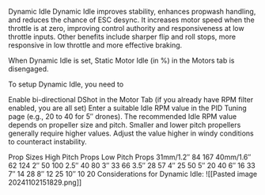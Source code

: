 Dynamic Idle
Dynamic Idle improves stability, enhances propwash handling, and reduces the chance of ESC desync. It increases motor speed when the throttle is at zero, improving control authority and responsiveness at low throttle inputs. Other benefits include sharper flip and roll stops, more responsive in low throttle and more effective braking.

When Dynamic Idle is set, Static Motor Idle (in %)  in the Motors tab is disengaged.

To setup Dynamic Idle, you need to

Enable bi-directional DShot in the Motor Tab (if you already have RPM filter enabled, you are all set)
Enter a suitable Idle RPM value in the PID Tuning page (e.g., 20 to 40 for 5″ drones).
The recommended Idle RPM value depends on propeller size and pitch. Smaller and lower pitch propellers generally require higher values. Adjust the value higher in windy conditions to counteract instability.

Prop Sizes	High Pitch Props	Low Pitch Props
31mm/1.2″	84	167
40mm/1.6″	62	124
2″	50	100
2.5″	40	80
3″	33	66
3.5″	28	57
4″	25	50
5″	20	40
6″	16	33
7″	14	28
8″	12	25
10″	10	20
Considerations for Dynamic Idle:
![[Pasted image 20241102151829.png]]